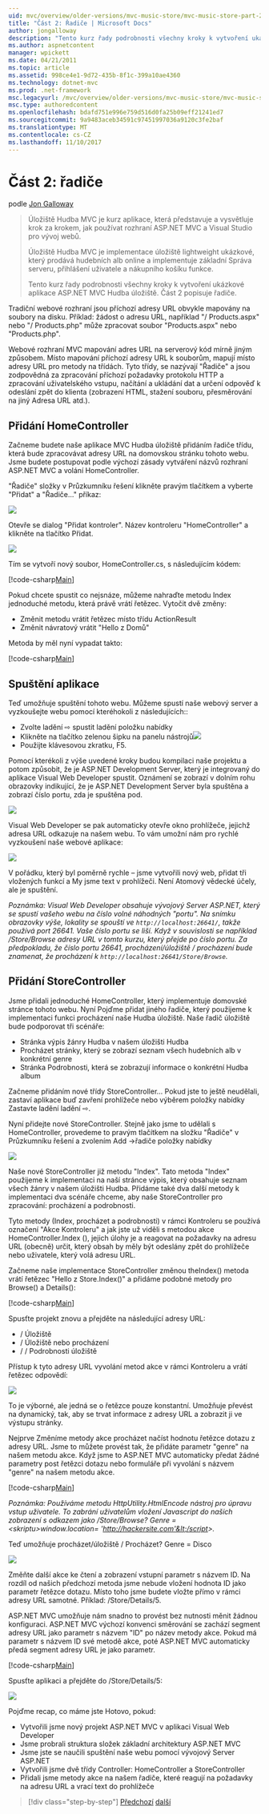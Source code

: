 ```yaml
---
uid: mvc/overview/older-versions/mvc-music-store/mvc-music-store-part-2
title: "Část 2: Řadiče | Microsoft Docs"
author: jongalloway
description: "Tento kurz řady podrobnosti všechny kroky k vytvoření ukázkové aplikace ASP.NET MVC Hudba úložiště. Část 2 popisuje řadiče."
ms.author: aspnetcontent
manager: wpickett
ms.date: 04/21/2011
ms.topic: article
ms.assetid: 998ce4e1-9d72-435b-8f1c-399a10ae4360
ms.technology: dotnet-mvc
ms.prod: .net-framework
msc.legacyurl: /mvc/overview/older-versions/mvc-music-store/mvc-music-store-part-2
msc.type: authoredcontent
ms.openlocfilehash: bdafd751e996e759d516d0fa25b09eff21241ed7
ms.sourcegitcommit: 9a9483aceb34591c97451997036a9120c3fe2baf
ms.translationtype: MT
ms.contentlocale: cs-CZ
ms.lasthandoff: 11/10/2017
---
```

<a name="part-2-controllers"></a>Část 2: řadiče
====================
podle [Jon Galloway](https://github.com/jongalloway)

> Úložiště Hudba MVC je kurz aplikace, která představuje a vysvětluje krok za krokem, jak používat rozhraní ASP.NET MVC a Visual Studio pro vývoj webů.  
>   
> Úložiště Hudba MVC je implementace úložiště lightweight ukázkové, který prodává hudebních alb online a implementuje základní Správa serveru, přihlášení uživatele a nákupního košíku funkce.  
>   
> Tento kurz řady podrobnosti všechny kroky k vytvoření ukázkové aplikace ASP.NET MVC Hudba úložiště. Část 2 popisuje řadiče.


Tradiční webové rozhraní jsou příchozí adresy URL obvykle mapovány na soubory na disku. Příklad: žádost o adresu URL, například "/ Products.aspx" nebo "/ Products.php" může zpracovat soubor "Products.aspx" nebo "Products.php".

Webové rozhraní MVC mapování adres URL na serverový kód mírně jiným způsobem. Místo mapování příchozí adresy URL k souborům, mapují místo adresy URL pro metody na třídách. Tyto třídy, se nazývají "Řadiče" a jsou zodpovědná za zpracování příchozí požadavky protokolu HTTP a zpracování uživatelského vstupu, načítání a ukládání dat a určení odpověď k odeslání zpět do klienta (zobrazení HTML, stažení souboru, přesměrování na jiný Adresa URL atd.).

## <a name="adding-a-homecontroller"></a>Přidání HomeController

Začneme budete naše aplikace MVC Hudba úložiště přidáním řadiče třídu, která bude zpracovávat adresy URL na domovskou stránku tohoto webu. Jsme budete postupovat podle výchozí zásady vytváření názvů rozhraní ASP.NET MVC a volání HomeController.

"Řadiče" složky v Průzkumníku řešení klikněte pravým tlačítkem a vyberte "Přidat" a "Řadiče..." příkaz:

![](mvc-music-store-part-2/_static/image1.jpg)

Otevře se dialog "Přidat kontroler". Název kontroleru "HomeController" a klikněte na tlačítko Přidat.

![](mvc-music-store-part-2/_static/image1.png)

Tím se vytvoří nový soubor, HomeController.cs, s následujícím kódem:

[!code-csharp[Main](mvc-music-store-part-2/samples/sample1.cs)]

Pokud chcete spustit co nejsnáze, můžeme nahraďte metodu Index jednoduché metodu, která právě vrátí řetězec. Vytočit dvě změny:

- Změnit metodu vrátit řetězec místo třídu ActionResult
- Změnit návratový vrátit "Hello z Domů"

Metoda by měl nyní vypadat takto:

[!code-csharp[Main](mvc-music-store-part-2/samples/sample2.cs)]

## <a name="running-the-application"></a>Spuštění aplikace

Teď umožňuje spuštění tohoto webu. Můžeme spustí naše webový server a vyzkoušejte webu pomocí kteréhokoli z následujících::

- Zvolte ladění ⇨ spustit ladění položku nabídky
- Klikněte na tlačítko zelenou šipku na panelu nástrojů![](mvc-music-store-part-2/_static/image2.jpg)
- Použijte klávesovou zkratku, F5.

Pomocí kterékoli z výše uvedené kroky budou kompilaci naše projektu a potom způsobit, že je ASP.NET Development Server, který je integrovaný do aplikace Visual Web Developer spustit. Oznámení se zobrazí v dolním rohu obrazovky indikující, že je ASP.NET Development Server byla spuštěna a zobrazí číslo portu, zda je spuštěna pod.

![](mvc-music-store-part-2/_static/image2.png)

Visual Web Developer se pak automaticky otevře okno prohlížeče, jejichž adresa URL odkazuje na našem webu. To vám umožní nám pro rychlé vyzkoušení naše webové aplikace:

![](mvc-music-store-part-2/_static/image3.png)

V pořádku, který byl poměrně rychle – jsme vytvořili nový web, přidat tři vložených funkcí a My jsme text v prohlížeči. Není Atomový vědecké účely, ale je spuštění.

*Poznámka: Visual Web Developer obsahuje vývojový Server ASP.NET, který se spustí vašeho webu na číslo volné náhodných "portu". Na snímku obrazovky výše, lokality se spouští ve `http://localhost:26641/`, takže používá port 26641. Vaše číslo portu se liší. Když v souvislosti se například /Store/Browse adresy URL v tomto kurzu, který přejde po číslo portu. Za předpokladu, že číslo portu 26641, procházení/úložiště / procházení bude znamenat, že procházení k `http://localhost:26641/Store/Browse`.*

## <a name="adding-a-storecontroller"></a>Přidání StoreController

Jsme přidali jednoduché HomeController, který implementuje domovské stránce tohoto webu. Nyní Pojďme přidat jiného řadiče, který použijeme k implementaci funkci procházení naše Hudba úložiště. Naše řadič úložiště bude podporovat tři scénáře:

- Stránka výpis žánry Hudba v našem úložišti Hudba
- Procházet stránky, který se zobrazí seznam všech hudebních alb v konkrétní genre
- Stránka Podrobnosti, která se zobrazují informace o konkrétní Hudba album

Začneme přidáním nové třídy StoreController... Pokud jste to ještě neudělali, zastaví aplikace buď zavření prohlížeče nebo výběrem položky nabídky Zastavte ladění ladění ⇨.

Nyní přidejte nové StoreController. Stejně jako jsme to udělali s HomeController, provedeme to pravým tlačítkem na složku "Řadiče" v Průzkumníku řešení a zvolením Add -&gt;řadiče položky nabídky

![](mvc-music-store-part-2/_static/image4.png)

Naše nové StoreController již metodu "Index". Tato metoda "Index" použijeme k implementaci na naší stránce výpis, který obsahuje seznam všech žánry v našem úložišti Hudba. Přidáme také dva další metody k implementaci dva scénáře chceme, aby naše StoreController pro zpracování: procházení a podrobnosti.

Tyto metody (Index, procházet a podrobnosti) v rámci Kontroleru se používá označení "Akce Kontroleru" a jak jste už viděli s metodou akce HomeController.Index (), jejich úlohy je a reagovat na požadavky na adresu URL (obecně) určit, který obsah by měly být odeslány zpět do prohlížeče nebo uživatele, který volá adresu URL.

Začneme naše implementace StoreController změnou theIndex() metoda vrátí řetězec "Hello z Store.Index()" a přidáme podobné metody pro Browse() a Details():

[!code-csharp[Main](mvc-music-store-part-2/samples/sample3.cs)]

Spusťte projekt znovu a přejděte na následující adresy URL:

- / Úložiště
- / Úložiště nebo procházení
- / / Podrobnosti úložiště

Přístup k tyto adresy URL vyvolání metod akce v rámci Kontroleru a vrátí řetězec odpovědí:

![](mvc-music-store-part-2/_static/image5.png)

To je výborné, ale jedná se o řetězce pouze konstantní. Umožňuje převést na dynamický, tak, aby se trvat informace z adresy URL a zobrazit ji ve výstupu stránky.

Nejprve Změníme metody akce procházet načíst hodnotu řetězce dotazu z adresy URL. Jsme to můžete provést tak, že přidáte parametr "genre" na našem metodu akce. Když jsme to ASP.NET MVC automaticky předat žádné parametry post řetězci dotazu nebo formuláře při vyvolání s názvem "genre" na našem metodu akce.

[!code-csharp[Main](mvc-music-store-part-2/samples/sample4.cs)]

*Poznámka: Používáme metodu HttpUtility.HtmlEncode nástroj pro úpravu vstup uživatele. To zabrání uživatelům vložení Javascript do našich zobrazení s odkazem jako /Store/Browse? Genre =&lt;skriptu&gt;window.location= 'http://hackersite.com'&lt;/script&gt;.*

Teď umožňuje procházet/úložiště / Procházet? Genre = Disco

![](mvc-music-store-part-2/_static/image6.png)

Změňte další akce ke čtení a zobrazení vstupní parametr s názvem ID. Na rozdíl od našich předchozí metoda jsme nebude vložení hodnota ID jako parametr řetězce dotazu. Místo toho jsme budete vložte přímo v rámci adresy URL samotné. Příklad: /Store/Details/5.

ASP.NET MVC umožňuje nám snadno to provést bez nutnosti měnit žádnou konfiguraci. ASP.NET MVC výchozí konvenci směrování se zachází segment adresy URL jako parametr s názvem "ID" po název metody akce. Pokud má parametr s názvem ID své metodě akce, poté ASP.NET MVC automaticky předá segment adresy URL je jako parametr.

[!code-csharp[Main](mvc-music-store-part-2/samples/sample5.cs)]

Spusťte aplikaci a přejděte do /Store/Details/5:

![](mvc-music-store-part-2/_static/image7.png)

Pojďme recap, co máme jste Hotovo, pokud:

- Vytvořili jsme nový projekt ASP.NET MVC v aplikaci Visual Web Developer
- Jsme probrali struktura složek základní architektury ASP.NET MVC
- Jsme jste se naučili spuštění naše webu pomocí vývojový Server ASP.NET
- Vytvořili jsme dvě třídy Controller: HomeController a StoreController
- Přidali jsme metody akce na našem řadiče, které reagují na požadavky na adresu URL a vrací text do prohlížeče


>[!div class="step-by-step"]
[Předchozí](mvc-music-store-part-1.md)
[další](mvc-music-store-part-3.md)
